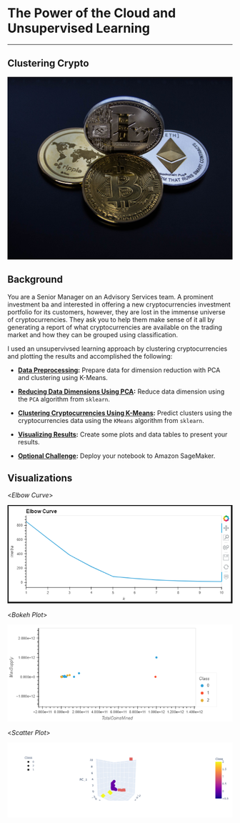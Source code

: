 # The Power of the Cloud and Unsupervised Learning

---

## Clustering Crypto

![Cryptocurrencies coins](Images/cryptocurrencies-coins.jpg)

## Background

You are a Senior Manager on an Advisory Services team. A prominent investment ba and interested in offering a new cryptocurrencies investment portfolio for its customers, however, they are lost in the immense universe of cryptocurrencies. They ask you to help them make sense of it all by generating a report of what cryptocurrencies are available on the trading market and how they can be grouped using classification.  

I used an unsupervivsed learning approach by clustering cryptocurrencies and plotting the results and accomplished the following:

* **[Data Preprocessing](#Data-Preprocessing):** Prepare data for dimension reduction with PCA and clustering using K-Means.

* **[Reducing Data Dimensions Using PCA](#Reducing-Data-Dimensions-Using-PCA):** Reduce data dimension using the `PCA` algorithm from `sklearn`.

* **[Clustering Cryptocurrencies Using K-Means](#Clustering-Cryptocurrencies-Using-K-Means):** Predict clusters using the cryptocurrencies data using the `KMeans` algorithm from `sklearn`.

* **[Visualizing Results](#Visualizing-Results):** Create some plots and data tables to present your results.

* **[Optional Challenge](#Optional-Challenge):** Deploy your notebook to Amazon SageMaker.

## Visualizations

<_Elbow Curve_>

![Elbow Curve](https://github.com/cpanagopoulos/Clustering-Crypto/blob/main/Images/Elbow_Curve.PNG)

<_Bokeh Plot_>

![Bokeh Plot](https://github.com/cpanagopoulos/Clustering-Crypto/blob/main/Images/bokeh_plot.png)

<_Scatter Plot_>

![Scatter Plot](https://github.com/cpanagopoulos/Clustering-Crypto/blob/main/Images/Clustered_Scatter_Plot.png)

